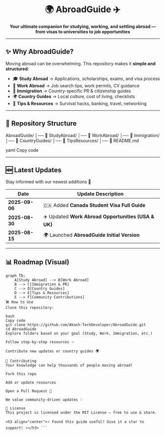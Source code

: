 <!-- Banner -->
<h1 align="center">🌍 AbroadGuide ✈️</h1>
<p align="center">
  <b>Your ultimate companion for studying, working, and settling abroad — from visas to universities to job opportunities</b>
</p>

---

## ✨ Why AbroadGuide?
Moving abroad can be overwhelming. This repository makes it **simple and structured**:  
- 🎓 **Study Abroad** → Applications, scholarships, exams, and visa process  
- 💼 **Work Abroad** → Job search tips, work permits, CV guidance  
- 🛂 **Immigration** → Country-specific PR & citizenship guides  
- 🌍 **Country Guides** → Local culture, cost of living, checklists  
- 🧳 **Tips & Resources** → Survival hacks, banking, travel, networking  

---

## 📂 Repository Structure
AbroadGuide/
│── 📁 StudyAbroad/
│── 📁 WorkAbroad/
│── 📁 Immigration/
│── 📁 CountryGuides/
│── 📁 TipsResources/
│── 📄 README.md

yaml
Copy code

---

## 🆕 Latest Updates
Stay informed with our newest additions 🚀  

| Date       | Update Description |
|------------|--------------------|
| **2025-09-06** | 🇨🇦 Added **Canada Student Visa Full Guide** |
| **2025-08-30** | ✈️ Updated **Work Abroad Opportunities (USA & UK)** |
| **2025-08-15** | 🌍 Launched **AbroadGuide Initial Version** |

---

## 📊 Roadmap (Visual)

```mermaid
graph TD;
    A[Study Abroad] --> B[Work Abroad]
    B --> C[Immigration & PR]
    C --> D[Country Guides]
    D --> E[Tips & Resources]
    E --> F[Community Contributions]
🛠️ How to Use
Clone this repository:

bash
Copy code
git clone https://github.com/Akash-TechDeveloper/AbroadGuide.git
cd AbroadGuide
Explore folders based on your goal (Study, Work, Immigration, etc.)

Follow step-by-step resources ✨

Contribute new updates or country guides 🌍

🤝 Contributing
Your knowledge can help thousands of people moving abroad!

Fork this repo

Add or update resources

Open a Pull Request 🚀

We value community-driven updates 💡

📜 License
This project is licensed under the MIT License – free to use & share.

<h3 align="center">⭐ Found this guide useful? Give it a star to support! ⭐</h3> ```
